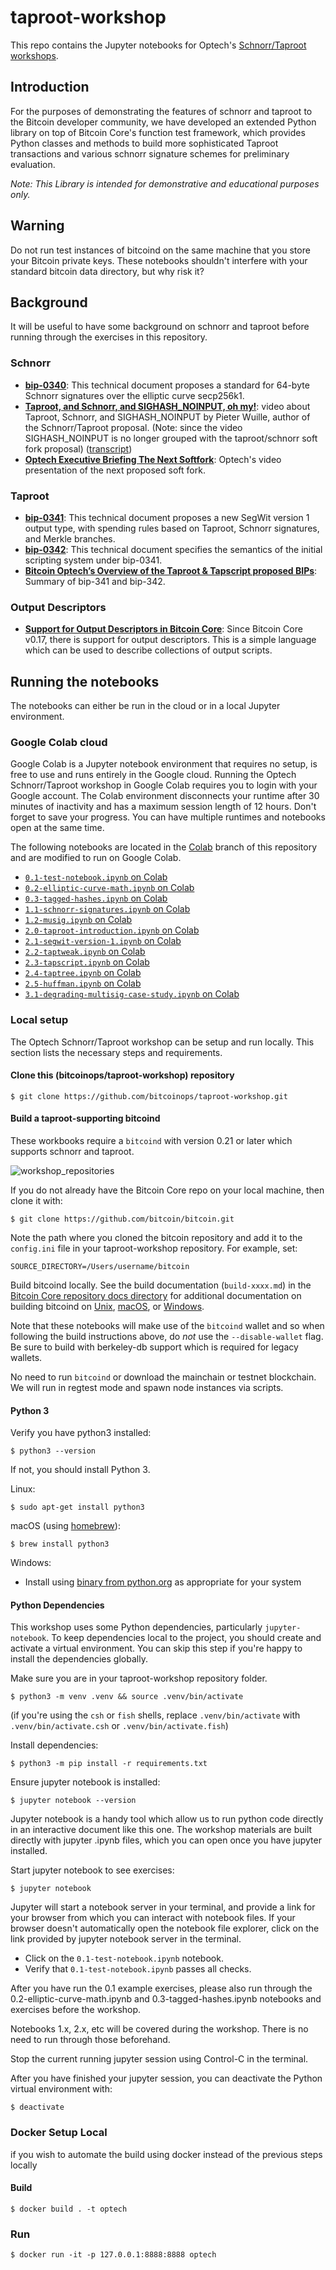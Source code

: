 # taproot-workshop

This repo contains the Jupyter notebooks for Optech's [Schnorr/Taproot
workshops](https://bitcoinops.org/workshops/#taproot-workshop).

## Introduction

For the purposes of demonstrating the features of schnorr and taproot to the
Bitcoin developer community, we have developed an extended Python library on
top of Bitcoin Core's function test framework, which provides Python
classes and methods to build more sophisticated Taproot transactions and
various schnorr signature schemes for preliminary evaluation.

*Note: This Library is intended for demonstrative and educational purposes only.*

## Warning

Do not run test instances of bitcoind on the same machine that you store your
Bitcoin private keys. These notebooks shouldn't interfere with your
standard bitcoin data directory, but why risk it?

## Background

It will be useful to have some background on schnorr and taproot before running
through the exercises in this repository.

### Schnorr

- **[bip-0340](https://github.com/bitcoin/bips/blob/master/bip-0340.mediawiki)**:
  This technical document proposes a standard for 64-byte Schnorr signatures
  over the elliptic curve secp256k1.
- **[Taproot, and Schnorr, and SIGHASH_NOINPUT, oh
  my!](https://www.youtube.com/watch?v=YSUVRj8iznU)**: video
  about Taproot, Schnorr, and SIGHASH_NOINPUT by Pieter Wuille, author of the
  Schnorr/Taproot proposal. (Note: since the video SIGHASH_NOINPUT is no longer
  grouped with the taproot/schnorr soft fork proposal) ([transcript](https://diyhpl.us/wiki/transcripts/sf-bitcoin-meetup/2018-07-09-taproot-schnorr-signatures-and-sighash-noinput-oh-my/))
- **[Optech Executive Briefing The Next
  Softfork](https://www.youtube.com/watch?v=fDJRy6K_3yo)**: Optech's video
  presentation of the next proposed soft fork.

### Taproot

- **[bip-0341](https://github.com/bitcoin/bips/blob/master/bip-0341.mediawiki)**:
  This technical document proposes a new SegWit version 1 output type, with spending rules based on Taproot, Schnorr signatures, and Merkle branches.
- **[bip-0342](https://github.com/bitcoin/bips/blob/master/bip-0342.mediawiki)**: This technical document specifies the semantics of the initial scripting system under bip-0341.
- **[Bitcoin Optech’s Overview of the Taproot & Tapscript proposed BIPs](https://bitcoinops.org/en/newsletters/2019/05/14/#overview-of-the-taproot--tapscript-proposed-bips)**: Summary of bip-341 and bip-342.

### Output Descriptors

- **[Support for Output Descriptors in Bitcoin Core](https://github.com/bitcoin/bitcoin/blob/master/doc/descriptors.md)**:
  Since Bitcoin Core v0.17, there is support for output descriptors. This is a simple language which can be used to describe collections of output scripts.

## Running the notebooks

The notebooks can either be run in the cloud or in a local Jupyter environment.

### Google Colab cloud

Google Colab is a Jupyter notebook environment that requires no setup, is free to use and runs entirely in the Google cloud.
Running the Optech Schnorr/Taproot workshop in Google Colab requires you to login with your Google account.
The Colab environment disconnects your runtime after 30 minutes of inactivity and has a maximum session length of 12 hours.
Don't forget to save your progress.
You can have multiple runtimes and notebooks open at the same time.


The following notebooks are located in the [Colab](https://github.com/bitcoinops/taproot-workshop/tree/Colab) branch of this repository and are modified to run on Google Colab.

- [`0.1-test-notebook.ipynb` on Colab](https://colab.research.google.com/github/bitcoinops/taproot-workshop/blob/Colab/0.1-test-notebook.ipynb)
- [`0.2-elliptic-curve-math.ipynb` on Colab](https://colab.research.google.com/github/bitcoinops/taproot-workshop/blob/Colab/0.2-elliptic-curve-math.ipynb)
- [`0.3-tagged-hashes.ipynb` on Colab](https://colab.research.google.com/github/bitcoinops/taproot-workshop/blob/Colab/0.3-tagged-hashes.ipynb)
- [`1.1-schnorr-signatures.ipynb` on Colab](https://colab.research.google.com/github/bitcoinops/taproot-workshop/blob/Colab/1.1-schnorr-signatures.ipynb)
- [`1.2-musig.ipynb` on Colab](https://colab.research.google.com/github/bitcoinops/taproot-workshop/blob/Colab/1.2-musig.ipynb)
- [`2.0-taproot-introduction.ipynb` on Colab](https://colab.research.google.com/github/bitcoinops/taproot-workshop/blob/Colab/2.0-taproot-introduction.ipynb)
- [`2.1-segwit-version-1.ipynb` on Colab](https://colab.research.google.com/github/bitcoinops/taproot-workshop/blob/Colab/2.1-segwit-version-1.ipynb)
- [`2.2-taptweak.ipynb` on Colab](https://colab.research.google.com/github/bitcoinops/taproot-workshop/blob/Colab/2.2-taptweak.ipynb)
- [`2.3-tapscript.ipynb` on Colab](https://colab.research.google.com/github/bitcoinops/taproot-workshop/blob/Colab/2.3-tapscript.ipynb)
- [`2.4-taptree.ipynb` on Colab](https://colab.research.google.com/github/bitcoinops/taproot-workshop/blob/Colab/2.4-taptree.ipynb)
- [`2.5-huffman.ipynb` on Colab](https://colab.research.google.com/github/bitcoinops/taproot-workshop/blob/Colab/2.5-huffman.ipynb)
- [`3.1-degrading-multisig-case-study.ipynb` on Colab](https://colab.research.google.com/github/bitcoinops/taproot-workshop/blob/Colab/3.1-degrading-multisig-case-study.ipynb)

### Local setup

The Optech Schnorr/Taproot workshop can be setup and run locally.
This section lists the necessary steps and requirements.

#### Clone this (bitcoinops/taproot-workshop) repository

```
$ git clone https://github.com/bitcoinops/taproot-workshop.git
```

#### Build a taproot-supporting bitcoind

These workbooks require a `bitcoind` with version 0.21 or later which supports schnorr and taproot.

![workshop_repositories](images/repositories.jpg)

If you do not already have the Bitcoin Core repo on your local machine, then clone it with:

```
$ git clone https://github.com/bitcoin/bitcoin.git
```

Note the path where you cloned the bitcoin repository and add it to
the `config.ini` file in your taproot-workshop repository. For example, set:

```
SOURCE_DIRECTORY=/Users/username/bitcoin
```

Build bitcoind locally. See the build documentation
(`build-xxxx.md`) in the [Bitcoin Core repository docs
directory](https://github.com/bitcoin/bitcoin/tree/master/doc) for additional
documentation on building bitcoind on
[Unix](https://github.com/bitcoin/bitcoin/blob/master/doc/build-unix.md),
[macOS](https://github.com/bitcoin/bitcoin/blob/master/doc/build-osx.md), or
[Windows](https://github.com/bitcoin/bitcoin/blob/master/doc/build-windows.md).

Note that these notebooks will make use of the `bitcoind` wallet and so when
following the build instructions above, do *not* use the `--disable-wallet`
flag. Be sure to build with berkeley-db support which is required for legacy wallets.

No need to run `bitcoind` or download the mainchain or testnet blockchain. We will
run in regtest mode and spawn node instances via scripts.

#### Python 3

Verify you have python3 installed:

```
$ python3 --version
```

If not, you should install Python 3.

Linux:

```
$ sudo apt-get install python3
```

macOS (using [homebrew](https://brew.sh/)):

```
$ brew install python3
```

Windows:

- Install using [binary from
  python.org](https://www.python.org/downloads/windows/) as appropriate for
  your system

#### Python Dependencies

This workshop uses some Python dependencies, particularly `jupyter-notebook`. To
keep dependencies local to the project, you should create and activate a
virtual environment. You can skip this step if you're happy to install the
dependencies globally.

Make sure you are in your taproot-workshop repository folder.

```
$ python3 -m venv .venv && source .venv/bin/activate
```

(if you're using the `csh` or `fish` shells, replace `.venv/bin/activate` with
`.venv/bin/activate.csh` or `.venv/bin/activate.fish`)

Install dependencies:

```
$ python3 -m pip install -r requirements.txt
```

Ensure jupyter notebook is installed:

```
$ jupyter notebook --version
```

Jupyter notebook is a handy tool which allow us to run python code directly in
an interactive document like this one. The workshop materials are built
directly with jupyter .ipynb files, which you can open once you have jupyter
installed.

Start jupyter notebook to see exercises:

```
$ jupyter notebook
```

Jupyter will start a notebook server in your terminal, and provide a link for
your browser from which you can interact with notebook files. If your browser
doesn't automatically open the notebook file explorer, click on the link
provided by jupyter notebook server in the terminal.

- Click on the `0.1-test-notebook.ipynb` notebook.
- Verify that `0.1-test-notebook.ipynb` passes all checks.

After you have run the 0.1 example exercises, please also run through the
0.2-elliptic-curve-math.ipynb and 0.3-tagged-hashes.ipynb notebooks and
exercises before the workshop.

Notebooks 1.x, 2.x, etc will be covered during the workshop. There is no need to
run through those beforehand.

Stop the current running jupyter session using Control-C in the terminal.

After you have finished your jupyter session, you can deactivate the Python
virtual environment with:

```
$ deactivate
```

### Docker Setup Local

if you wish to automate the build using docker instead of the previous steps locally

#### Build
```
$ docker build . -t optech
```

### Run
```
$ docker run -it -p 127.0.0.1:8888:8888 optech 
```
